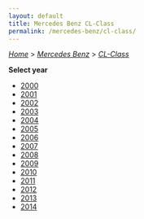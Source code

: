 ```yaml
---
layout: default
title: Mercedes Benz CL-Class
permalink: /mercedes-benz/cl-class/
---
```

[*Home*](/) > [*Mercedes Benz*](/mercedes-benz/) > [*CL-Class*](/mercedes-benz/cl-class/)

**Select year**

- [2000](/mercedes-benz/cl-class/2000/)
- [2001](/mercedes-benz/cl-class/2001/)
- [2002](/mercedes-benz/cl-class/2002/)
- [2003](/mercedes-benz/cl-class/2003/)
- [2004](/mercedes-benz/cl-class/2004/)
- [2005](/mercedes-benz/cl-class/2005/)
- [2006](/mercedes-benz/cl-class/2006/)
- [2007](/mercedes-benz/cl-class/2007/)
- [2008](/mercedes-benz/cl-class/2008/)
- [2009](/mercedes-benz/cl-class/2009/)
- [2010](/mercedes-benz/cl-class/2010/)
- [2011](/mercedes-benz/cl-class/2011/)
- [2012](/mercedes-benz/cl-class/2012/)
- [2013](/mercedes-benz/cl-class/2013/)
- [2014](/mercedes-benz/cl-class/2014/)